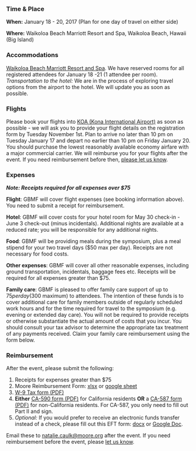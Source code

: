 ### Time & Place

**When:** January 18 - 20, 2017 (Plan for one day of travel on either side) 

**Where:** Waikoloa Beach Marriott Resort and Spa, Waikoloa Beach, Hawaii (Big Island)

### Accommodations

[Waikoloa Beach Marriott Resort and Spa](http://www.marriott.com/hotels/travel/koamc-waikoloa-beach-marriott-resort-and-spa/). We have reserved rooms for all registered attendees for January 18 -21 (1 attendee per room). _Transportation to the hotel:_ We are in the process of exploring travel options from the airport to the hotel. We will update you as soon as possible.

<!-- **Want to stay before or after?** We have secured reduced rates for those that would like to arrive before or stay after the symposium. The rate is $149 per night plus taxes and fees, and is valid for May 27-29 and June 3-5. You must call the Wyndham and book this separately; mention that you are part of the Moore Foundation group to receive the discounted rate. Phone: +1-800-474-6627. -->

### Flights 

Please book your flights into [KOA (Kona International Airport)](http://hawaii.gov/koa) as soon as possible - we will ask you to provide your flight details on the registration form by Tuesday November 1st. Plan to arrive no later than 10 pm on Tuesday January 17 and depart no earlier than 10 pm on Friday January 20. You should purchase the lowest reasonably available economy airfare with a major commercial carrier. We will reimburse you for your flights after the event. If you need reimbursement before then, [please let us know](mailto:natalie.caulk@moore.org).

### Expenses

_**Note: Receipts required for all expenses over $75**_

**Flight**: GBMF will cover flight expenses (see booking information above). You need to submit a receipt for reimbursement.

**Hotel**: GBMF will cover costs for your hotel room for May 30 check-in - June 3 check-out (minus incidentals). Additional nights are available at a reduced rate; you will be responsible for any additional nights.

**Food**: GBMF will be providing meals during the symposium, plus a meal stipend for your two travel days ($50 max per day). Receipts are not necessary for food costs.

**Other expenses**: GBMF will cover all other reasonable expenses, including ground transportation, incidentals, baggage fees etc. Receipts will be required for all expenses greater than $75. 

**Family care**: GBMF is pleased to offer family care support of up to $75 per day ($300 maximum) to attendees. The intention of these funds is to cover additional care for family members outside of regularly scheduled work hours and for the time required for travel to the symposium (e.g. evening or extended day care). You will not be required to provide receipts or otherwise substantiate the actual amount of costs that you incur. You should consult your tax advisor to determine the appropriate tax treatment of any payments received. Claim your family care reimbursement using the form below.

### Reimbursement

After the event, please submit the following:

1. Receipts for expenses greater than $75
1. Moore Reimbursement Form: [xlsx](https://github.com/DDD-Moore/early-career-hawaii/blob/master/Reimbursement_Form.xlsx?raw=true) or [google sheet]()
1. [W-9 Tax form (PDF)](https://github.com/DDD-Moore/early-career-puertorico/raw/master/W-9.pdf) 
1. **Either** [CA-590 form (PDF)](https://github.com/DDD-Moore/2016-symposium/raw/master/CA_590.pdf) for California residents **OR** a [CA-587 form (PDF)](https://github.com/DDD-Moore/2016-symposium/raw/master/CA_587.pdf) for non-California residents. For CA-587, you only need to fill out Part II and sign.
1. _Optional:_ If you would prefer to receive an electronic funds transfer instead of a check, please fill out this EFT form: [docx](https://github.com/DDD-Moore/2016-symposium/blob/master/EFT.docx?raw=true) or [Google Doc](https://docs.google.com/document/d/18mkzG7gixwb_iPW6hAfHxX-JLlMf_0IHnEYZR1jtjFE/edit?usp=sharing).

Email these to [natalie.caulk@moore.org](mailto:natalie.caulk@moore.org) after the event. If you need reimbursement before the event, please [let us know](mailto:natalie.caulk@moore.org).
